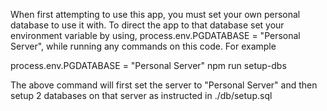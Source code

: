 When first attempting to use this app, you must set your own personal database to use it with. To direct the app to that database set your environment variable by using, process.env.PGDATABASE = "Personal Server", while running any commands on this code. For example

process.env.PGDATABASE = "Personal Server" npm run setup-dbs

The above command will first set the server to "Personal Server" and then setup 2 databases on that server as instructed in ./db/setup.sql

